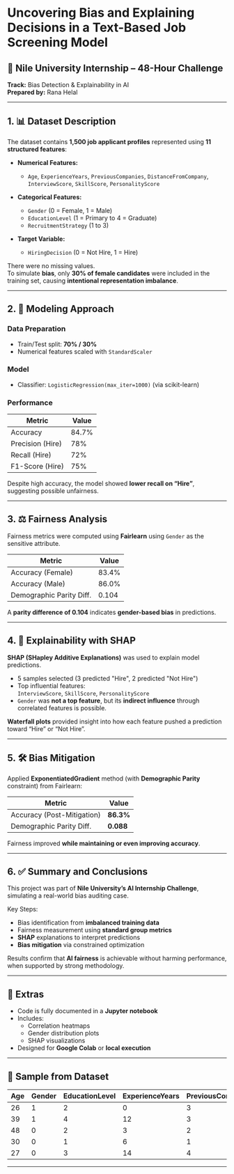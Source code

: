 # Uncovering Bias and Explaining Decisions in a Text-Based Job Screening Model

## 📌 Nile University Internship – 48-Hour Challenge  
**Track:** Bias Detection & Explainability in AI  
**Prepared by:** Rana Helal

---

## 1. 📊 Dataset Description

The dataset contains **1,500 job applicant profiles** represented using **11 structured features**:

- **Numerical Features:**
  - `Age`, `ExperienceYears`, `PreviousCompanies`, `DistanceFromCompany`, `InterviewScore`, `SkillScore`, `PersonalityScore`

- **Categorical Features:**
  - `Gender` (0 = Female, 1 = Male)  
  - `EducationLevel` (1 = Primary to 4 = Graduate)  
  - `RecruitmentStrategy` (1 to 3)

- **Target Variable:**
  - `HiringDecision` (0 = Not Hire, 1 = Hire)

There were no missing values.  
To simulate **bias**, only **30% of female candidates** were included in the training set, causing **intentional representation imbalance**.

---

## 2. 🧠 Modeling Approach

### Data Preparation
- Train/Test split: **70% / 30%**
- Numerical features scaled with `StandardScaler`

### Model
- Classifier: `LogisticRegression(max_iter=1000)` (via scikit-learn)

### Performance
| Metric       | Value     |
|--------------|-----------|
| Accuracy     | 84.7%     |
| Precision (Hire) | 78%   |
| Recall (Hire)    | 72%   |
| F1-Score (Hire)  | 75%   |

Despite high accuracy, the model showed **lower recall on “Hire”**, suggesting possible unfairness.

---

## 3. ⚖️ Fairness Analysis

Fairness metrics were computed using **Fairlearn** using `Gender` as the sensitive attribute.

| Metric                     | Value     |
|----------------------------|-----------|
| Accuracy (Female)          | 83.4%     |
| Accuracy (Male)            | 86.0%     |
| Demographic Parity Diff.   | 0.104     |

A **parity difference of 0.104** indicates **gender-based bias** in predictions.

---

## 4. 🧾 Explainability with SHAP

**SHAP (SHapley Additive Explanations)** was used to explain model predictions.

- 5 samples selected (3 predicted "Hire", 2 predicted "Not Hire")
- Top influential features:  
  `InterviewScore`, `SkillScore`, `PersonalityScore`
- `Gender` was **not a top feature**, but its **indirect influence** through correlated features is possible.

**Waterfall plots** provided insight into how each feature pushed a prediction toward “Hire” or “Not Hire”.

---

## 5. 🛠️ Bias Mitigation

Applied **ExponentiatedGradient** method (with **Demographic Parity** constraint) from Fairlearn:

| Metric                 | Value       |
|------------------------|-------------|
| Accuracy (Post-Mitigation) | **86.3%** |
| Demographic Parity Diff.   | **0.088** |

Fairness improved **while maintaining or even improving accuracy**.

---

## 6. ✅ Summary and Conclusions

This project was part of **Nile University’s AI Internship Challenge**, simulating a real-world bias auditing case.

Key Steps:
- Bias identification from **imbalanced training data**
- Fairness measurement using **standard group metrics**
- **SHAP** explanations to interpret predictions
- **Bias mitigation** via constrained optimization

Results confirm that **AI fairness** is achievable without harming performance, when supported by strong methodology.

---

## 🧪 Extras

- Code is fully documented in a **Jupyter notebook**
- Includes:
  - Correlation heatmaps
  - Gender distribution plots
  - SHAP visualizations
- Designed for **Google Colab** or **local execution**

---

## 📁 Sample from Dataset

| Age | Gender | EducationLevel | ExperienceYears | PreviousCompanies | DistanceFromCompany | InterviewScore | SkillScore | PersonalityScore | RecruitmentStrategy | HiringDecision |
|-----|--------|----------------|------------------|-------------------|----------------------|----------------|-------------|------------------|----------------------|----------------|
| 26  | 1      | 2              | 0                | 3                 | 26.78               | 48             | 78          | 91               | 1                    | 1              |
| 39  | 1      | 4              | 12               | 3                 | 25.86               | 35             | 68          | 80               | 2                    | 1              |
| 48  | 0      | 2              | 3                | 2                 | 9.92                | 20             | 67          | 13               | 2                    | 0              |
| 30  | 0      | 1              | 6                | 1                 | 43.10               | 23             | 52          | 85               | 2                    | 0              |
| 27  | 0      | 3              | 14               | 4                 | 31.70               | 54             | 50          | 50               | 1                    | 1              |

---

